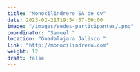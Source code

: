```yaml
---
title: "Monocilindrero SA de cv"
date: 2023-02-21T19:54:57-06:00
image: "/images/sedes-participantes/.png"
coordinator: "Samuel " 
location: "Guadalajara Jalisco "
link: "http://monocilindrero.com"
weight: 12
draft: false
---
```


